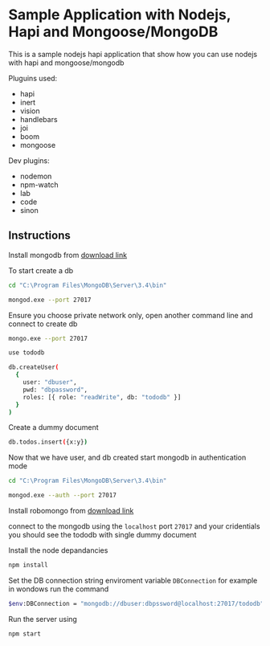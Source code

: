 # Sample Application with Nodejs, Hapi and Mongoose/MongoDB

This is a sample nodejs hapi application that show how you can use nodejs with hapi and mongoose/mongodb

Pluguins used:

- hapi
- inert
- vision
- handlebars
- joi
- boom
- mongoose

Dev plugins:

- nodemon
- npm-watch
- lab
- code
- sinon


## Instructions

Install mongodb from [download link](https://www.mongodb.com/download-center#community)

To start create a db

```sh
cd "C:\Program Files\MongoDB\Server\3.4\bin"

mongod.exe --port 27017
```

Ensure you choose private network only, open another command line and connect to create db

```sh
mongo.exe --port 27017

use tododb

db.createUser(
  {
    user: "dbuser",
    pwd: "dbpassword",
    roles: [{ role: "readWrite", db: "tododb" }]
  }
)
```

Create a dummy document

```sh
db.todos.insert({x:y})
``` 

Now that we have user, and db created start mongodb in authentication mode

```sh
cd "C:\Program Files\MongoDB\Server\3.4\bin"

mongod.exe --auth --port 27017
```

Install robomongo from [download link](https://robomongo.org/download)

connect to the mongodb using the `localhost` port `27017` and your cridentials you should see the tododb with single dummy document

Install the node depandancies

```sh
npm install
```

Set the DB connection string enviroment variable `DBConnection` for example in wondows run the command

```sh
$env:DBConnection = "mongodb://dbuser:dbpssword@localhost:27017/tododb"
```

Run the server using
 
```sh
npm start
```